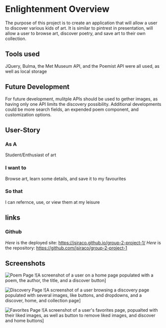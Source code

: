 # Enlightenment Overview
The purpose of this project is to create an application that will allow a user to discover various kids of art.
It is similar to pintrest in presentation, will allow a user to browse art, discover poetry, and save art to their own collection.
## Tools used 
JQuery, Bulma, the Met Museum API, and the Poemist API were all used, as well as local storage
## Future Development
For future development, mulitple APIs should be used to gether images, as having only one API limits the discovery possibility. Additional developments could be more search fields, an expended poem component, and customization options.

## User-Story 
### As A
Student/Enthusiast of art
### I want to
Browse art, learn some details, and save it to my favourites
### So that 
I can refernce, use, or view them at my leisure

## links 
### Github
*Here* is the deployed site: https://jsiraco.github.io/group-2-project-1/
*Here* is the repository: https://github.com/jsiraco/group-2-project-1

## Screenshots
![Poem Page](https://user-images.githubusercontent.com/83827081/128585172-9b20fa69-a180-4bb5-bcfa-ef4083ddda10.png)
![A screenshot of a user on a home page populated with a poem, the author, the title, and a discover button]


![Discovery Page](https://user-images.githubusercontent.com/83827081/128585131-926dd32d-54fb-4d67-bb6b-9c8f9f1bf902.jpg)
![A screenshot of a user browsing a discovery page populated with several images, like buttons, and dropdowns, and a discover, home, and collection page]

![Favorites Page](https://user-images.githubusercontent.com/83827081/128585202-fad31ebf-1352-41a3-8f1a-68ebfbe9aa3c.jpg)
![A screenshot of a user's favorites page, popualted with their liked images, as well as button to remove liked images, and discover and home buttons]